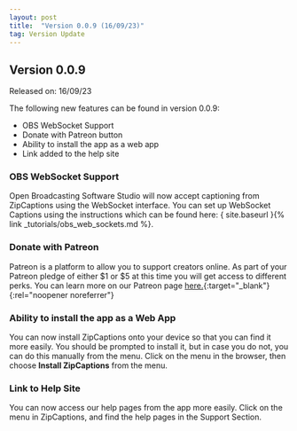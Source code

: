 ```yaml
---
layout: post
title:  "Version 0.0.9 (16/09/23)"
tag: Version Update
---
```


<h2>Version 0.0.9</h2>

Released on: 16/09/23

The following new features can be found in version 0.0.9:

- OBS WebSocket Support
- Donate with Patreon button
- Ability to install the app as a web app
- Link added to the help site

<h3>OBS WebSocket Support</h3>

Open Broadcasting Software Studio will now accept captioning from ZipCaptions using the WebSocket interface. 
You can set up WebSocket Captions using the instructions which can be found here: { site.baseurl }{% link _tutorials/obs_web_sockets.md %}.

<h3>Donate with Patreon</h3>

Patreon is a platform to allow you to support creators online. As part of your Patreon pledge of either $1 or $5 at this time you will get access to different perks. You can learn more on our Patreon page [here.](https://patreon.com/ZipCaptions){:target="_blank"}{:rel="noopener noreferrer"}

<h3>Ability to install the app as a Web App </h3>

You can now install ZipCaptions onto your device so that you can find it more easily. You should be prompted to install it, but in case you do not, you can do this manually from the menu. Click on the menu in the browser, then choose **Install ZipCaptions** from the menu. 

<h3>Link to Help Site</h3>

You can now access our help pages from the app more easily. Click on the menu in ZipCaptions, and find the help pages in the Support Section. 


